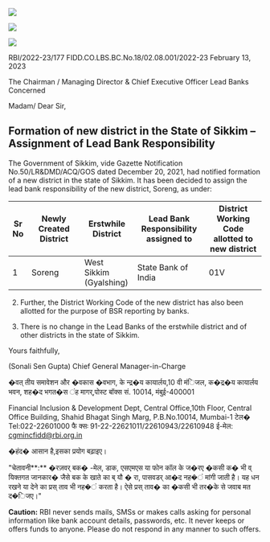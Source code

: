 ![](_page_0_Picture_0.jpeg)

![](_page_0_Picture_1.jpeg)

![](_page_0_Picture_3.jpeg)

RBI/2022-23/177 FIDD.CO.LBS.BC.No.18/02.08.001/2022-23 February 13, 2023

The Chairman / Managing Director & Chief Executive Officer Lead Banks Concerned

Madam/ Dear Sir,

## **Formation of new district in the State of Sikkim – Assignment of Lead Bank Responsibility**

The Government of Sikkim, vide Gazette Notification No.50/LR&DMD/ACQ/GOS dated December 20, 2021, had notified formation of a new district in the state of Sikkim. It has been decided to assign the lead bank responsibility of the new district, Soreng, as under:

| Sr<br>No | Newly Created<br>District | Erstwhile<br>District      | Lead Bank<br>Responsibility<br>assigned to | District Working<br>Code allotted to<br>new district |
|----------|---------------------------|----------------------------|--------------------------------------------|------------------------------------------------------|
| 1        | Soreng                    | West Sikkim<br>(Gyalshing) | State Bank of India                        | 01V                                                  |

2. Further, the District Working Code of the new district has also been allotted for the purpose of BSR reporting by banks.

3. There is no change in the Lead Banks of the erstwhile district and of other districts in the state of Sikkim.

Yours faithfully,

(Sonali Sen Gupta) Chief General Manager-in-Charge

�वत् तीय समावेशन और �वकास �वभाग, के न्द्र�य कायार्लय,10 वी मंिजल, क�द्र�य कायार्लय भवन, शह�द भगत�स ंह मागर्,पोस्ट बॉक्स सं. 10014, मंबुई-400001

 Financial Inclusion & Development Dept, Central Office,10th Floor, Central Office Building, Shahid Bhagat Singh Marg, P.B.No.10014, Mumbai-1 टेल� Tel:022-22601000 फै क्सः 91-22-22621011/22610943/22610948 ई-मेल: [cgmincfidd@rbi.org.in](mailto:cgmincfidd@rbi.org.in)

�हंद� आसान है,इसका प्रयोग बढ़ाइए।

"चेतावनी**:** �रज़वर् बक� -मेल, डाक, एसएमएस या फोन कॉल के ज�रए �कसी क� भी व् यिक्तगत जानकार� जैसे बक के खाते का ब् यौ � रा, पासवडर् आ�द नह�ं मांगी जाती है। यह धन रखने या देने का प्रस् ताव भी नह�ं करता है। ऐसे प्रस् ताव� का �कसी भी तर�के से जवाब मत द�िजए।"

**Caution:** RBI never sends mails, SMSs or makes calls asking for personal information like bank account details, passwords, etc. It never keeps or offers funds to anyone. Please do not respond in any manner to such offers.